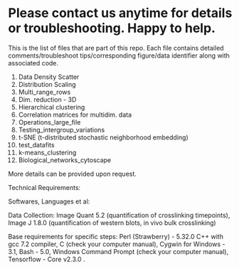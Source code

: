 # Please contact us anytime for details or troubleshooting. Happy to help.



This is the list of files that are part of this repo. Each file contains detailed comments/troubleshoot tips/corresponding figure/data identifier along with associated code.

1. Data Density Scatter
2. Distribution Scaling
3. Multi_range_rows
4. Dim. reduction - 3D
5. Hierarchical clustering
6. Correlation matrices for multidim. data
7. Operations_large_file
8. Testing_intergroup_variations
9. t-SNE (t-distributed stochastic neighborhood embedding)
91. test_datafits
94. k-means_clustering
95. Biological_networks_cytoscape

More details can be provided upon request.

Technical Requirements:

Softwares, Languages et al:

Data Collection: Image Quant 5.2 (quantification of crosslinking timepoints), Image J 1.8.0 (quantification of western blots, in vivo bulk crosslinking)

Base requirements for specific steps: Perl (Strawberry) - 5.32.0
C++ with gcc 7.2 compiler, C (check your computer manual), Cygwin for Windows - 3.1, Bash - 5.0, Windows Command Prompt (check your computer manual), Tensorflow - Core v2.3.0
.
